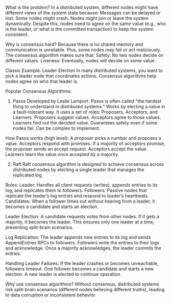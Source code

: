 What is the problem?
In a distributed system, different nodes might have different views of the system state because:
Messages can be delayed or lost.
Some nodes might crash.
Nodes might join or leave the system dynamically.
Despite this, nodes need to agree on the same value (e.g., who is the leader, or what is the committed transaction) to keep the system consistent.

Why is consensus hard?
Because there is no shared memory and communication is unreliable. Plus, some nodes may fail or act maliciously.
The consensus algorithm makes sure that:
Safety: No two nodes decide on different values.
Liveness: Eventually, nodes will decide on some value.

Classic Example: Leader Election
In many distributed systems, you want to pick a leader node that coordinates actions. 
Consensus algorithms help nodes agree on who that leader is.

Popular Consensus Algorithms:
1. Paxos
Developed by Leslie Lamport.
Paxos is often called “the hardest thing to understand in distributed systems.”
Works by electing a value in a fault-tolerant way.
It uses a set of roles: Proposers, Acceptors, and Learners.
Proposers suggest values.
Acceptors agree to those values.
Learners find out the decided value.
Guarantees safety even if some nodes fail.
Can be complex to implement.

How Paxos works (high level):
A proposer picks a number and proposes a value.
Acceptors respond with promises.
If a majority of acceptors promise, the proposer sends an accept request.
Acceptors accept the value.
Learners learn the value once accepted by a majority.

2. Raft
Raft consensus algorithm is designed to achieve consensus across distributed nodes by electing a single leader that manages the replicated log.

Roles:
Leader: Handles all client requests (writes), appends entries to its log, and replicates them to followers.
Followers: Passive nodes that replicate the leader’s log entries and respond to leader’s heartbeats.
Candidates: When a follower times out without hearing from a leader, it becomes a candidate and starts an election.

Leader Election:
A candidate requests votes from other nodes.
If it gets a majority, it becomes the leader.
This ensures only one leader at a time, preventing split-brain scenarios.

Log Replication:
The leader appends new entries to its log and sends AppendEntries RPCs to followers.
Followers write the entries to their logs and acknowledge.
Once a majority acknowledges, the leader commits the entries.

Handling Leader Failures:
If the leader crashes or becomes unreachable, followers timeout.
One follower becomes a candidate and starts a new election.
A new leader is elected to continue operation.

Why use consensus algorithms?
Without consensus, distributed systems risk split-brain scenarios (different nodes believing different truths), 
leading to data corruption or inconsistent behavior.
